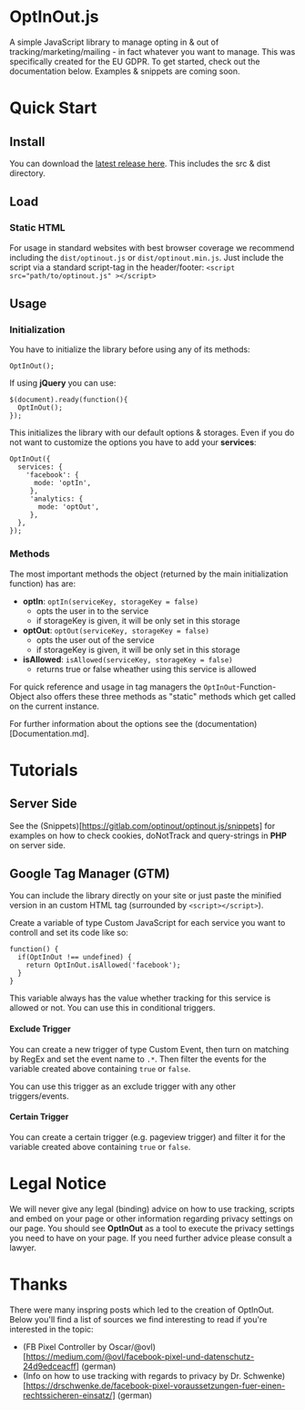 # OptInOut.js

A simple JavaScript library to manage opting in & out of tracking/marketing/mailing - in fact whatever you want to manage. This was specifically created for the EU GDPR. 
To get started, check out the documentation below. Examples & snippets are coming soon.
# Quick Start
## Install
You can download the [latest release here](https://gitlab.com/optinout/optinout.js/tags).  This includes the src & dist directory. 
## Load
### Static HTML
For usage in standard websites with best browser coverage we recommend including the `dist/optinout.js` or `dist/optinout.min.js`.
Just include the script via a standard script-tag in the header/footer: 
`<script src="path/to/optinout.js" ></script>`
## Usage
### Initialization
You have to initialize the library before using any of its methods: 

    OptInOut(); 
    
If using **jQuery** you can use: 

    $(document).ready(function(){
      OptInOut();
    });

This initializes the library with our default options & storages. Even if you do not want to customize the options you have to add your **services**: 

    OptInOut({
	  services: {
	    'facebook': {
	      mode: 'optIn',
		 }, 
		 'analytics: {
		   mode: 'optOut',
		 },
	  },
    });
### Methods
The most important methods the object (returned by the main initialization function) has are:

 - **optIn**: `optIn(serviceKey, storageKey = false)`
	- opts the user in to the service
	- if storageKey is given, it will be only set in this storage
 - **optOut**: `optOut(serviceKey, storageKey = false)`
	- opts the user out of the service
	- if storageKey is given, it will be only set in this storage
 - **isAllowed**: `isAllowed(serviceKey, storageKey = false)`
	- returns true or false wheather using this service is allowed

For quick reference and usage in tag managers the `OptInOut`-Function-Object also offers these three methods as "static" methods which get called on the current instance.

For further information about the options see the (documentation)[Documentation.md].

# Tutorials
## Server Side
See the (Snippets)[https://gitlab.com/optinout/optinout.js/snippets] for examples on how to check cookies, doNotTrack and query-strings in **PHP** on server side.

## Google Tag Manager (GTM)
You can include the library directly on your site or just paste the minified version in an custom HTML tag (surrounded by `<script></script>`).

Create a variable of type Custom JavaScript for each service you want to controll and set its code like so: 
```
function() {
  if(OptInOut !== undefined) {
    return OptInOut.isAllowed('facebook');
  }
}
```
This variable always has the value whether tracking for this service is allowed or not. You can use this in conditional triggers.

#### Exclude Trigger
You can create a new trigger of type Custom Event, then turn on matching by RegEx and set the event name to `.*`. Then filter the events for the variable created above containing `true` or `false`.

You can use this trigger as an exclude trigger with any other triggers/events.

#### Certain Trigger
You can create a certain trigger (e.g. pageview trigger) and filter it for the variable created above containing `true` or `false`.

# Legal Notice
We will never give any legal (binding) advice on how to use tracking, scripts and embed on your page or other information regarding privacy settings on our page.
You should see **OptInOut** as a tool to execute the privacy settings you need to have on your page. If you need further advice please consult a lawyer.

# Thanks
There were many inspring posts which led to the creation of OptInOut. Below you'll find a list of sources we find interesting to read if you're interested in the topic: 
- (FB Pixel Controller by Oscar/@ovl)[https://medium.com/@ovl/facebook-pixel-und-datenschutz-24d9edceacff] (german)
- (Info on how to use tracking with regards to privacy by Dr. Schwenke)[https://drschwenke.de/facebook-pixel-voraussetzungen-fuer-einen-rechtssicheren-einsatz/] (german)  
